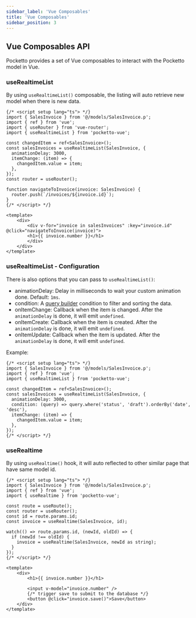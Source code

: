 ```yaml
---
sidebar_label: 'Vue Composables'
title: 'Vue Composables'
sidebar_position: 3
---
```


## Vue Composables API

Pocketto provides a set of Vue composables to interact with the Pocketto model in Vue.

### useRealtimeList

By using `useRealtimeList()` composable, the listing will auto retrieve new model when there is new data.

```tsx
{/* <script setup lang="ts"> */}
import { SalesInvoice } from '@/models/SalesInvoice.p';
import { ref } from 'vue';
import { useRouter } from 'vue-router';
import { useRealtimeList } from 'pocketto-vue';

const changedItem = ref<SalesInvoice>();
const salesInvoices = useRealtimeList(SalesInvoice, {
  animationDelay: 3000, 
  itemChange: (item) => {
    changedItem.value = item;
  },
});
const router = useRouter();

function navigateToInvoice(invoice: SalesInvoice) {
  router.push(`/invoices/${invoice.id}`);
}
{/* </script> */}

<template>
    <div>
        <div v-for="invoice in salesInvoices" :key="invoice.id" @click="navigateToInvoice(invoice)">
        <h1>{{ invoice.number }}</h1>
        </div>
    </div>
</template>
```

### useRealtimeList - Configuration

There is also options that you can pass to `useRealtimeList()`:

- animationDelay: Delay in milliseconds to wait your custom animation done. Default: `1ms`.
- condition: A [query builder](/docs/data-modelling/query-builder#complex-queries---callback) condition to filter and sorting the data.
- onItemChange: Callback when the item is changed. After the `animationDelay` is done, it will emit `undefined`.
- onItemCreate: Callback when the item is created. After the `animationDelay` is done, it will emit `undefined`.
- onItemUpdate: Callback when the item is updated. After the `animationDelay` is done, it will emit `undefined`.

Example:

```tsx
{/* <script setup lang="ts"> */}
import { SalesInvoice } from '@/models/SalesInvoice.p';
import { ref } from 'vue';
import { useRealtimeList } from 'pocketto-vue';

const changedItem = ref<SalesInvoice>();
const salesInvoices = useRealtimeList(SalesInvoice, {
  animationDelay: 3000, 
  condition: (query) => query.where('status', 'draft').orderBy('date', 'desc'),
  itemChange: (item) => {
    changedItem.value = item;
  },
});
{/* </script> */}
```

### useRealtime

By using `useRealtime()` hook, it will auto reflected to other similar page that have same model id.

```tsx
{/* <script setup lang="ts"> */}
import { SalesInvoice } from '@/models/SalesInvoice.p';
import { ref } from 'vue';
import { useRealtime } from 'pocketto-vue';

const route = useRoute();
const router = useRouter();
const id = route.params.id;
const invoice = useRealtime(SalesInvoice, id);

watch(() => route.params.id, (newId, oldId) => {
  if (newId !== oldId) {
    invoice = useRealtime(SalesInvoice, newId as string);
  }
});
{/* </script> */}

<template>
    <div>
        <h1>{{ invoice.number }}</h1>

        <input v-model="invoice.number" />
        {/* trigger save to submit to the database */}
        <button @click="invoice.save()">Save</button>
    </div>
</template>
```
